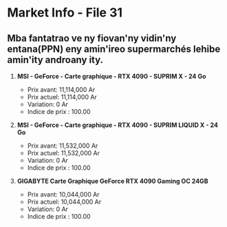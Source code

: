 # Market Info - File 31

## Mba fantatrao ve ny fiovan'ny vidin'ny entana(PPN) eny amin'ireo supermarchés lehibe amin'ity androany ity.

1. **MSI - GeForce - Carte graphique - RTX 4090 - SUPRIM X - 24 Go**
   - Prix avant: 11,114,000 Ar
   - Prix actuel: 11,114,000 Ar
   - Variation: 0 Ar
   - Indice de prix : 100.00

2. **MSI - GeForce - Carte graphique - RTX 4090 - SUPRIM LIQUID X - 24 Go**
   - Prix avant: 11,532,000 Ar
   - Prix actuel: 11,532,000 Ar
   - Variation: 0 Ar
   - Indice de prix : 100.00

3. **GIGABYTE Carte Graphique GeForce RTX 4090 Gaming OC 24GB**
   - Prix avant: 10,044,000 Ar
   - Prix actuel: 10,044,000 Ar
   - Variation: 0 Ar
   - Indice de prix : 100.00

